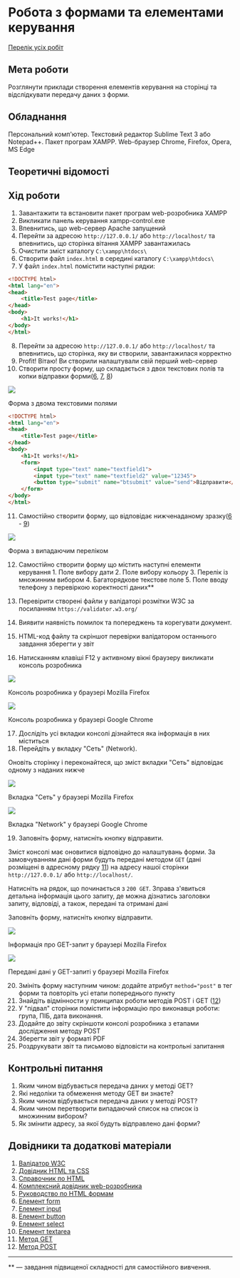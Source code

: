 # Робота з формами та елементами керування

[Перелік усіх робіт](README.md)

## Мета роботи

Розглянути приклади створення елементів керування на сторінці та відслідкувати передачу даних з форми.

## Обладнання

Персональний комп'ютер. Текстовий редактор Sublime Text 3 або Notepad++. Пакет програм XAMPP. Web-браузер Chrome, Firefox, Opera, MS Edge

## Теоретичні відомості

## Хід роботи

1.  Завантажити та встановити пакет програм web-розробника XAMPP
2.  Викликати панель керування xampp-control.exe
3.  Впевнитись, що web-сервер Apache запущений
4.  Перейти за адресою `http://127.0.0.1/` або `http://localhost/` та впевнитись, що сторінка вітання XAMPP завантажилась
5.  Очистити зміст каталогу `C:\xampp\htdocs\`
6.  Створити файл `index.html` в середині каталогу `C:\xampp\htdocs\`
7.  У файл `index.html` помістити наступні рядки:

```html    
<!DOCTYPE html>
<html lang="en">
<head>
	<title>Test page</title>
</head>
<body>
	<h1>It works!</h1>
</body>
</html>
```
    
8.  Перейти за адресою `http://127.0.0.1/` або `http://localhost/` та впевнитись, що сторінка, яку ви створили, завантажилася корректно
9.  Profit! Вітаю! Ви створили налаштували свій перший web-сервер
10.  Створити просту форму, що складається з двох текстових полів та копки відправки форми([6](#link06), [7](#link07), [8](#link08))
    
![](img/03010.png)
    
Форма з двома текстовими полями
```html    
<!DOCTYPE html>
<html lang="en">
<head>
	<title>Test page</title>
</head>
<body>
	<h1>It works!</h1>
	<form>
		<input type="text" name="textfield1">
		<input type="text" name="textfield2" value="12345">
		<button type="submit" name="btsubmit" value="send">Відправити</button>
	</form>
</body>
</html>
```			
    
11.  Самостійно створити форму, що відповідає нижченаданому зразку([6](#link06) - [9](#link09))
    
![](img/03020.png)

Форма з випадаючим переліком
    
12.  Самостійно створити форму що містить наступні елементи керування
    1. Поле вибору дати
    2. Поле вибору кольору
    3. Перелік із множинним вибором
    4. Багаторядкове текстове поле
    5. Поле вводу телефону з перевіркою коректності даних\*\*

13.  Перевірити створені файли у валідаторі розмітки W3C за посиланням `https://validator.w3.org/`
14.  Виявити наявність помилок та попереджень та корегувати документ.
15.  HTML-код файлу та скріншот перевірки валідатором останнього завдання зберегти у звіт
16.  Натисканням клавіші F12 у активному вікні браузеру викликати консоль розробника
    
![](img/03030.png)

Консоль розробника у браузері Mozilla Firefox

![](img/03040.png)

Консоль розробника у браузері Google Chrome
    
17.  Дослідіть усі вкладки консолі дізнайтеся яка інформація в них міститься
18.  Перейдіть у вкладку "Сеть" (Network).
    
Оновіть сторінку і переконайтеся, що зміст вкладки "Сеть" відповідає одному з наданих нижче

![](img/03050.png)

Вкладка "Сеть" у браузері Mozilla Firefox

![](img/03060.png)

Вкладка "Network" у браузері Google Chrome
    
19.  Заповніть форму, натисніть кнопку відправити.
    
Зміст консолі має оновитися відповідно до налаштувань форми. За замовчуванням дані форми будуть передані методом `GET` (дані розміщені в адресному рядку [11](#link11)) на адресу нашої сторінки `http://127.0.0.1/` або `http://localhost/`.

Натисніть на рядок, що починається з `200 GET`. Зправа з'явиться детальна інформація цього запиту, де можна дізнатись заголовки запиту, відповіді, а також, передані та отримані дані

Заповніть форму, натисніть кнопку відправити.

![](img/03070.png)

Інформація про GET-запит у браузері Mozilla Firefox

![](img/03080.png)

Передані дані у GET-запиті у браузері Mozilla Firefox
    
20.  Змініть форму наступним чином: додайте атрибут `method="post"` в тег форми та повторіть усі етапи попереднього пункту
21.  Знайдіть відмінности у принципах роботи методів POST i GET ([12](#link12))
22.  У "підвал" сторінки помістити інформацію про виконавця роботи: група, ПІБ, дата виконання.
23.  Додайте до звіту скріншоти консолі розробника з етапами дослідження методу POST
24.  Зберегти звіт у форматі PDF
25.  Роздрукувати звіт та письмово відповісти на контрольні запитання

## Контрольні питання

1.  Яким чином відбувається передача даних у методі GET?
2.  Які недоліки та обмеження методу GET ви знаєте?
3.  Яким чином відбувається передача даних у методі POST?
4.  Яким чином перетворити випадаючий список на список із множинним вибором?
5.  Як змінити адресу, за якої будуть відправлено дані форми?


## Довідники та додаткові матеріали

1.  [Валідатор W3C](https://validator.w3.org/)
2.  [Довідник HTML та CSS](https://css.in.ua/)
3.  [Справочник по HTML](http://htmlbook.ru/)
4.  [Комплексний довідник web-розробника](https://www.w3schools.com/)
5.  [Руководство по HTML формам](https://developer.mozilla.org/ru/docs/Learn/HTML/Forms)
6.  [Елемент form](https://developer.mozilla.org/ru/docs/Web/HTML/Element/form)
7.  [Елемент input](https://developer.mozilla.org/ru/docs/Web/HTML/Element/input)
8.  [Елемент button](https://developer.mozilla.org/ru/docs/Web/HTML/Element/button)
9.  [Елемент select](https://developer.mozilla.org/ru/docs/Web/HTML/Element/select)
10.  [Елемент textarea](https://developer.mozilla.org/ru/docs/Web/HTML/Element/textarea)
11.  [Метод GET](https://developer.mozilla.org/ru/docs/Web/HTTP/Methods/GET)
12.  [Метод POST](https://developer.mozilla.org/ru/docs/Web/HTTP/Methods/POST)

* * *

\*\* — завдання підвищеної складності для самостійного вивчення.

